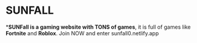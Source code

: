 # SUNFALL
***SUNFall is a gaming website with TONS of games**, it is full of games like **Fortnite** and **Roblox**. Join NOW and enter sunfall0.netlify.app
